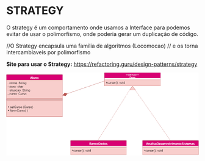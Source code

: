 <h1> STRATEGY </h1>

<p> O strategy é um comportamento onde usamos a Interface para podemos evitar de usar o polimorfismo,
onde poderia gerar um duplicação de código.

//O Strategy encapsula uma familia de algoritmos (Locomocao)
// e os torna intercambiaveis por polimorfismo

</p>

__Site para usar o Strategy:__ https://refactoring.guru/design-patterns/strategy

<img src = "Diagram_classe_strategy.png" width="700px">




